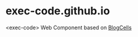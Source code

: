 # exec-code.github.io
&lt;exec-code> Web Component based on [BlogCells](https://github.com/rameshvarun/blog-cells)
